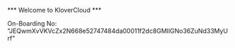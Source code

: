 *** Welcome to KloverCloud ***

On-Boarding No: &#34;JEQwmXvVKVcZx2N668e52747484da00011f2dc8GMIlGNo36ZuNd33MyUrf&#34;
